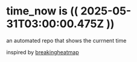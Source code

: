 # time_now is (( 2025-05-31T03:00:00.475Z ))

an automated repo that shows the currnent time

inspired by [breakingheatmap](https://github.com/breakingheatmap/breakingheatmap)